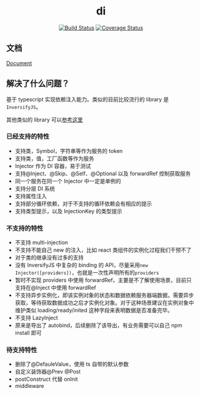 <h1 align="center">di</h1>
<div align="center">

[![Build Status](https://github.com/kaokei/di/actions/workflows/build.yml/badge.svg)](https://github.com/kaokei/di/actions/workflows/build.yml) [![Coverage Status](https://coveralls.io/repos/github/kaokei/di/badge.svg?branch=main)](https://coveralls.io/github/kaokei/di?branch=main)

</div>

## 文档

[Document](https://www.kaokei.com/project/di/)

## 解决了什么问题？

基于 typescript 实现依赖注入能力。类似的目前比较流行的 library 是`InversifyJS`。

其他类似的 library 可以[参考这里](https://github.com/topics/ioc?l=typescript)

### 已经支持的特性

- 支持类，Symbol，字符串等作为服务的 token
- 支持类，值，工厂函数等作为服务
- Injector 作为 DI 容器，易于测试
- 支持@Inject、@Skip、@Self、@Optional 以及 forwardRef 控制获取服务
- 同一个服务在同一个 Injector 中一定是单例的
- 支持分层 DI 系统
- 支持属性注入
- 支持部分循环依赖，对于不支持的循环依赖会有相应的提示
- 支持类型提示，以及 InjectionKey 的类型提示

### 不支持的特性

- 不支持 multi-injection
- 不支持不能自己 new 的注入，比如 react 类组件的实例化过程我们干预不了
- 对于类的继承没有过多的支持
- 没有 InversifyJS 中复杂的 binding 的 API，尽量采用`new Injector([providers])`，也就是一次性声明所有的`providers`
- 暂时不实现 providers 中使用 forwardRef，主要是不了解使用场景，目前只支持在@Inject 中使用 forwardRef
- 不支持异步实例化，即该实例对象的状态和数据依赖服务器端数据，需要异步获取，等待获取数据成功之后才实例化对象。对于这种场景建议在实例对象中维护类似 loading/ready/inited 这种字段来表明数据是否准备完毕。
- 不支持 LazyInject
- 原来是导出了 autobind，后续删除了该导出，有业务需要可以自己 npm install 即可

### 待支持特性

- 删除了@DefauleValue，使用 ts 自带的默认参数
- 自定义装饰器@Prev @Post
- postConstruct 代替 onInit
- middleware
